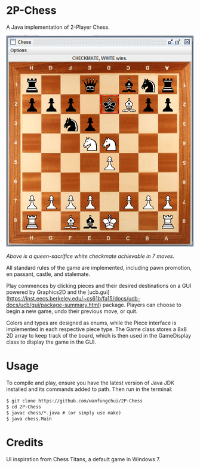# 2P-Chess
A Java implementation of 2-Player Chess.

![Preview](chess/images/preview.PNG)

*Above is a queen-sacrifice white checkmate achievable in 7 moves.*

All standard rules of the game are implemented, including pawn promotion, en passant, castle, and stalemate.

Play commences by clicking pieces and their desired destinations on a GUI powered by Graphics2D and the [ucb.gui] (https://inst.eecs.berkeley.edu/~cs61b/fa15/docs/ucb-docs/ucb/gui/package-summary.html) package. Players can choose to begin a new game, undo their previous move, or quit.

Colors and types are designed as enums, while the Piece interface is implemented in each respective piece type. The Game class stores a 8x8 2D array to keep track of the board, which is then used in the GameDisplay class to display the game in the GUI.

# Usage

To compile and play, ensure you have the latest version of Java JDK installed and its commands added to path. Then run in the terminal:
```
$ git clone https://github.com/wanfungchui/2P-Chess
$ cd 2P-Chess
$ javac chess/*.java # (or simply use make)
$ java chess.Main
```

# Credits

UI inspiration from Chess Titans, a default game in Windows 7.
